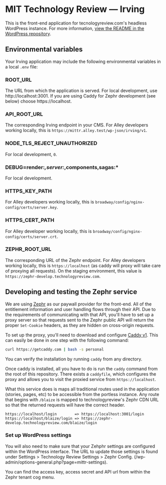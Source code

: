 # MIT Technology Review — Irving

This is the front-end application for tecnologyreview.com's headless WordPress instance. For more information, [view the README in the WordPress repository](https://github.com/alleyinteractive/mittr-wp/blob/master/README.md).

## Environmental variables

Your Irving application may include the following environmental variables in a local `.env` file:

### ROOT_URL

The URL from which the application is served. For local development, use http://localhost:3001. If you are using Caddy for Zephr development (see below) choose https://localhost.

### API_ROOT_URL

The corresponding Irving endpoint in your CMS. For Alley developers working locally, this is `https://mittr.alley.test/wp-json/irving/v1`.

### NODE_TLS_REJECT_UNAUTHORIZED

For local development, `0`.

### DEBUG=render:*,server:*,components,sagas:*

For local development.

### HTTPS_KEY_PATH

For Alley developers working locally, this is `broadway/config/nginx-config/certs/server.key`.

### HTTPS_CERT_PATH

For Alley developer working locally, this is `broadway/config/nginx-config/certs/server.crt`.

### ZEPHR_ROOT_URL

The corresponding URL of the Zephr endpoint. For Alley developers working locally, this is `https://localhost` (as caddy will proxy will take care of proxying all requests). On the staging environment, this value is `https://zephr-develop.technologyreview.com`.

## Developing and testing the Zephr service

We are using [Zephr](https://zephr.com) as our paywall provider for the front-end. All of the entitlement information and user handling flows through their API. Due to the requirements of communicating with that API, you'll have to set up a proxy server so that requests sent to the Zephr public API will return the proper `Set-Cookie` headers, as they are hidden on cross-origin requests.

To set up the proxy, you'll need to download and configure [Caddy v1](https://caddyserver.com/v1/). This can easily be done in one step with the following command:

```sh
curl https://getcaddy.com | bash -s personal
```

You can verify the installation by running `caddy` from any directory.

Once caddy is installed, all you have to do is run the `caddy` command from the root of this repository. There exists a `caddyfile`, which configures the proxy and allows you to visit the proxied service from `https://localhost`.

What this service does is maps all traditional routes used in the application (stories, pages, etc) to be accessible from the portless instance. Any route that begins with `/blaize` is mapped to technologyreview's Zephr CDN URL so that the returned requests will have the correct header.

```
https://localhost/login        => https://localhost:3001/login
https://localhost/blaize/login => https://zephr-develop.technologyreview.com/blaize/login
```

### Set up WordPress settings

You will also need to make sure that your Zehphr settings are configured within the WordPress interface. The URL to update those settings is found under Settings > Technology Review Settings > Zephr Config. (/wp-admin/options-general.php?page=mittr-settings).

You can find the access key, access secret and API url from within the Zephr tenant cog menu.

